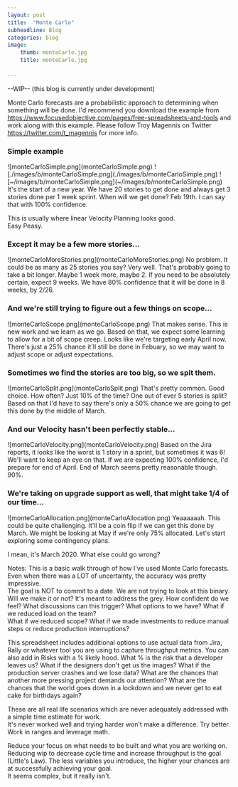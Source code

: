 ```yaml
---
layout: post
title:  "Monte Carlo"
subheadline: Blog
categories: blog
image:
    thumb: monteCarlo.jpg
    title: monteCarlo.jpg

---
```

--WIP--
(this blog is currently under development)

Monte Carlo forecasts are a probabilistic approach to determining when something will be done. 
I'd recommend you download the example from <a href='https://www.focusedobjective.com/pages/free-spreadsheets-and-tools' target='new'>https://www.focusedobjective.com/pages/free-spreadsheets-and-tools </a> and work along with this example.
Please follow Troy Magennis on Twitter <a href='https://twitter.com/t_magennis'>https://twitter.com/t_magennis </a> for more info.  

<h3>Simple example</h3>
![monteCarloSimple.png](monteCarloSimple.png)
![./images/b/monteCarloSimple.png](./images/b/monteCarloSimple.png)
![~/images/b/monteCarloSimple.png](~/images/b/monteCarloSimple.png)
It's the start of a new year.  
We have 20 stories to get done and always get 3 stories done per 1 week sprint.  
When will we get done?
Feb 19th. I can say that with 100% confidence.  

This is usually where linear Velocity Planning looks good.  
Easy Peasy.

<h3>Except it may be a few more stories...</h3>
![monteCarloMoreStories.png](monteCarloMoreStories.png)
No problem.  It could be as many as 25 stories you say?  Very well.
That's probably going to take a bit longer.  
Maybe 1 week more, maybe 2.  
If you need to be absolutely certain, expect 9 weeks.  
We have 80% confidence that it will be done in 8 weeks, by 2/26.

<h3>And we're still trying to figure out a few things on scope...</h3>
![monteCarloScope.png](monteCarloScope.png)
That makes sense.  This is new work and we learn as we go.
Based on that, we expect some learning to allow for a bit of scope creep.  
Looks like we're targeting early April now.  There's just a 25% chance it'll still be done in Febuary, so we may want to adjust scope or adjust expectations.

<h3>Sometimes we find the stories are too big, so we spit them.</h3>
![monteCarloSplit.png](monteCarloSplit.png)
That's pretty common.  Good choice.  
How often?  Just 10% of the time?  One out of ever 5 stories is split?
Based on that I'd have to say there's only a 50% chance we are going to get this done by the middle of March.

<h3>And our Velocity hasn't been perfectly stable...</h3>
![monteCarloVelocity.png](monteCarloVelocity.png)
Based on the Jira reports, it looks like the worst is 1 story in a sprint, but sometimes it was 6!
We'll want to keep an eye on that.  If we are expecting 100% confidence, I'd prepare for end of April. 
End of March seems pretty reasonable though.  90%.

<h3>We're taking on upgrade support as well, that might take 1/4 of our time...</h3>
![monteCarloAllocation.png](monteCarloAllocation.png)
Yeaaaaaah.  This could be quite challenging.  It'll be a coin flip if we can get this done by March.
We might be looking at May if we're only 75% allocated.  
Let's start exploring some contingency plans.  

I mean, it's March 2020.  What else could go wrong?

Notes:
This is a basic walk through of how I've used Monte Carlo forecasts.  Even when there was a LOT of uncertainty, the accuracy was pretty impressive.  
The goal is NOT to commit to a date.  We are not trying to look at this binary: Will we make it or not?
It's meant to address the grey.  How confident do we feel?  What discussions can this trigger?
What options to we have?
What if we reduced load on the team?  
What if we reduced scope? 
What if we made investments to reduce manual steps or reduce production interruptions?

This spreadsheet includes additional options to use actual data from Jira, Rally or whatever tool you are using to capture throughput metrics.
You can also add in Risks with a % likely hood. 
What % is the risk that a developer leaves us?
What if the designers don't get us the images?
What if the production server crashes and we lose data?
What are the chances that another more pressing project demands our attention?
What are the chances that the world goes down in a lockdown and we never get to eat cake for birthdays again?

These are all real life scenarios which are never adequately addressed with a simple time estimate for work.  
It's never worked well and trying harder won't make a difference. 
Try better.  Work in ranges and leverage math.  

Reduce your focus on what needs to be built and what you are working on. 
Reducing wip to decrease cycle time and increase throughput is the goal (Little's Law).
The less variables you introduce, the higher your chances are at successfully achieving your goal.  
It seems complex, but it really isn't.


